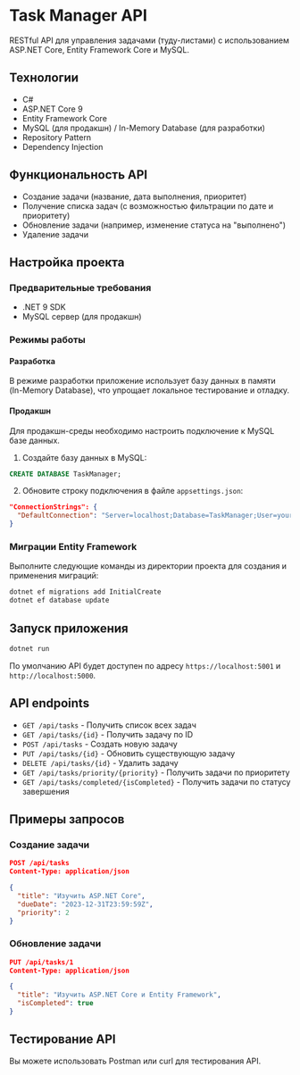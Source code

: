 # Task Manager API

RESTful API для управления задачами (туду-листами) с использованием ASP.NET Core, Entity Framework Core и MySQL.

## Технологии

- C#
- ASP.NET Core 9
- Entity Framework Core
- MySQL (для продакшн) / In-Memory Database (для разработки)
- Repository Pattern
- Dependency Injection

## Функциональность API

- Создание задачи (название, дата выполнения, приоритет)
- Получение списка задач (с возможностью фильтрации по дате и приоритету)
- Обновление задачи (например, изменение статуса на "выполнено")
- Удаление задачи

## Настройка проекта

### Предварительные требования

- .NET 9 SDK
- MySQL сервер (для продакшн)

### Режимы работы

#### Разработка
В режиме разработки приложение использует базу данных в памяти (In-Memory Database), что упрощает локальное тестирование и отладку.

#### Продакшн
Для продакшн-среды необходимо настроить подключение к MySQL базе данных.

1. Создайте базу данных в MySQL:

```sql
CREATE DATABASE TaskManager;
```

2. Обновите строку подключения в файле `appsettings.json`:

```json
"ConnectionStrings": {
  "DefaultConnection": "Server=localhost;Database=TaskManager;User=your_username;Password=your_password;"
}
```

### Миграции Entity Framework

Выполните следующие команды из директории проекта для создания и применения миграций:

```bash
dotnet ef migrations add InitialCreate
dotnet ef database update
```

## Запуск приложения

```bash
dotnet run
```

По умолчанию API будет доступен по адресу `https://localhost:5001` и `http://localhost:5000`.

## API endpoints

- `GET /api/tasks` - Получить список всех задач
- `GET /api/tasks/{id}` - Получить задачу по ID
- `POST /api/tasks` - Создать новую задачу
- `PUT /api/tasks/{id}` - Обновить существующую задачу
- `DELETE /api/tasks/{id}` - Удалить задачу
- `GET /api/tasks/priority/{priority}` - Получить задачи по приоритету
- `GET /api/tasks/completed/{isCompleted}` - Получить задачи по статусу завершения

## Примеры запросов

### Создание задачи

```json
POST /api/tasks
Content-Type: application/json

{
  "title": "Изучить ASP.NET Core",
  "dueDate": "2023-12-31T23:59:59Z",
  "priority": 2
}
```

### Обновление задачи

```json
PUT /api/tasks/1
Content-Type: application/json

{
  "title": "Изучить ASP.NET Core и Entity Framework",
  "isCompleted": true
}
```

## Тестирование API

Вы можете использовать Postman или curl для тестирования API. 